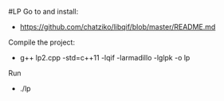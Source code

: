 #LP
Go to and install:
- https://github.com/chatziko/libqif/blob/master/README.md

Compile the project:
- g++ lp2.cpp -std=c++11 -lqif -larmadillo -lglpk -o lp

Run 
- ./lp
